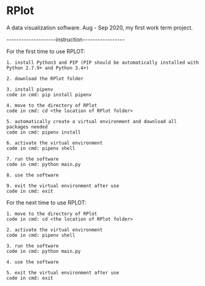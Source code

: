 # RPlot
A data visualization software. Aug - Sep 2020, my first work term project.

--------------------instruction-----------------

For the first time to use RPLOT:

	1. install Python3 and PIP (PIP should be automatically installed with Python 2.7.9+ and Python 3.4+)

	2. download the RPlot folder
	
	3. install pipenv
	code in cmd: pip install pipenv

	4. move to the directory of RPlot
	code in cmd: cd <the location of RPlot folder>

	5. automatically create a virtual environment and download all packages needed
	code in cmd: pipenv install

	6. activate the virtual environment
	code in cmd: pipenv shell

	7. run the software
	code in cmd: python main.py
	
	8. use the software

	9. exit the virtual environment after use
	code in cmd: exit

For the next time to use RPLOT:
	
	1. move to the directory of RPlot
	code in cmd: cd <the location of RPlot folder>

	2. activate the virtual environment
	code in cmd: pipenv shell

	3. run the software
	code in cmd: python main.py

	4. use the software

	5. exit the virtual environment after use
	code in cmd: exit
